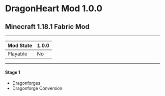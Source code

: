 # DragonHeart Mod 1.0.0
## Minecraft 1.18.1 Fabric Mod

---

Mod State   | 1.0.0
------------|-------
Playable    | No

---

#### Stage 1
- Dragonforges
- Dragonforge Conversion
